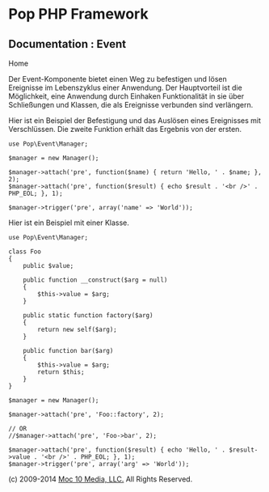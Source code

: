 Pop PHP Framework
=================

Documentation : Event
---------------------

Home

Der Event-Komponente bietet einen Weg zu befestigen und lösen Ereignisse
im Lebenszyklus einer Anwendung. Der Hauptvorteil ist die Möglichkeit,
eine Anwendung durch Einhaken Funktionalität in sie über Schließungen
und Klassen, die als Ereignisse verbunden sind verlängern.

Hier ist ein Beispiel der Befestigung und das Auslösen eines Ereignisses
mit Verschlüssen. Die zweite Funktion erhält das Ergebnis von der
ersten.

    use Pop\Event\Manager;

    $manager = new Manager();

    $manager->attach('pre', function($name) { return 'Hello, ' . $name; }, 2);
    $manager->attach('pre', function($result) { echo $result . '<br />' . PHP_EOL; }, 1);

    $manager->trigger('pre', array('name' => 'World'));

Hier ist ein Beispiel mit einer Klasse.

    use Pop\Event\Manager;

    class Foo
    {
        public $value;

        public function __construct($arg = null)
        {
            $this->value = $arg;
        }

        public static function factory($arg)
        {
            return new self($arg);
        }

        public function bar($arg)
        {
            $this->value = $arg;
            return $this;
        }
    }

    $manager = new Manager();

    $manager->attach('pre', 'Foo::factory', 2);

    // OR
    //$manager->attach('pre', 'Foo->bar', 2);

    $manager->attach('pre', function($result) { echo 'Hello, ' . $result->value . '<br />' . PHP_EOL; }, 1);
    $manager->trigger('pre', array('arg' => 'World'));

\(c) 2009-2014 [Moc 10 Media, LLC.](http://www.moc10media.com) All
Rights Reserved.
